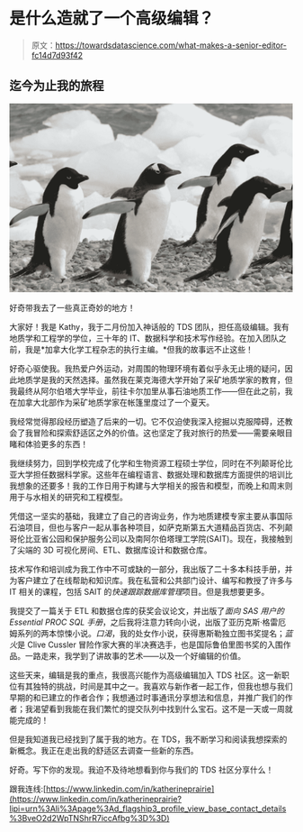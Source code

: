 # 是什么造就了一个高级编辑？

> 原文：<https://towardsdatascience.com/what-makes-a-senior-editor-fc14d7d93f42>

## 迄今为止我的旅程

![](img/6caaa163975ec74f22c3794cbc78f7ce.png)

好奇带我去了一些真正奇妙的地方！

大家好！我是 Kathy，我于二月份加入神话般的 TDS 团队，担任高级编辑。我有地质学和工程学的学位，三十年的 IT、数据科学和技术写作经验。在加入团队之前，我是*加拿大化学工程杂志的执行主编。*但我的故事远不止这些！

好奇心驱使我。我热爱户外运动，对周围的物理环境有着似乎永无止境的疑问，因此地质学是我的天然选择。虽然我在莱克海德大学开始了采矿地质学家的教育，但我最终从阿尔伯塔大学毕业，前往卡尔加里从事石油地质工作——但在此之前，我在加拿大北部作为采矿地质学家在帐篷里度过了一个夏天。

我经常觉得那段经历塑造了后来的一切。它不仅迫使我深入挖掘以克服障碍，还教会了我冒险和探索舒适区之外的价值。这也坚定了我对旅行的热爱——需要亲眼目睹和体验更多的东西！

我继续努力，回到学校完成了化学和生物资源工程硕士学位，同时在不列颠哥伦比亚大学担任数据科学家。这些年在编程语言、数据处理和数据库方面提供的培训比我想象的还要多！我的工作日用于构建与大学相关的报告和模型，而晚上和周末则用于与水相关的研究和工程模型。

凭借这一坚实的基础，我建立了自己的咨询业务，作为地质建模专家主要从事国际石油项目，但也与客户一起从事各种项目，如萨克斯第五大道精品百货店、不列颠哥伦比亚省公园和保护服务公司以及南阿尔伯塔理工学院(SAIT)。现在，我接触到了尖端的 3D 可视化房间、ETL、数据库设计和数据仓库。

技术写作和培训成为我工作中不可或缺的一部分，我出版了二十多本科技手册，并为客户建立了在线帮助和知识库。我在私营和公共部门设计、编写和教授了许多与 IT 相关的课程，包括 SAIT 的*快速跟踪数据库管理*项目。但是我想要更多。

我提交了一篇关于 ETL 和数据仓库的获奖会议论文，并出版了*面向 SAS 用户的 Essential PROC SQL 手册*，之后我将注意力转向小说，出版了亚历克斯·格雷厄姆系列的两本惊悚小说。*口渴*，我的处女作小说，获得惠斯勒独立图书奖提名；*蓝火*是 Clive Cussler 冒险作家大赛的半决赛选手，也是国际鲁伯里图书奖的入围作品。一路走来，我学到了讲故事的艺术——以及一个好编辑的价值。

这些天来，编辑是我的重点，我很高兴能作为高级编辑加入 TDS 社区。这一新职位有其独特的挑战，时间是其中之一。我喜欢与新作者一起工作，但我也想与我们早期的和已建立的作者合作；我想通过时事通讯分享想法和信息，并推广我们的作者；我渴望看到我能在我们繁忙的提交队列中找到什么宝石。这不是一天或一周就能完成的！

但是我知道我已经找到了属于我的地方。在 TDS，我不断学习和阅读我想探索的新概念。我正在走出我的舒适区去调查一些新的东西。

好奇。写下你的发现。我迫不及待地想看到你与我们的 TDS 社区分享什么！

跟我连线:[https://www.linkedin.com/in/katherineprairie](https://www.linkedin.com/in/katherineprairie?lipi=urn%3Ali%3Apage%3Ad_flagship3_profile_view_base_contact_details%3BveO2d2WpTNShrR7iccAfbg%3D%3D)